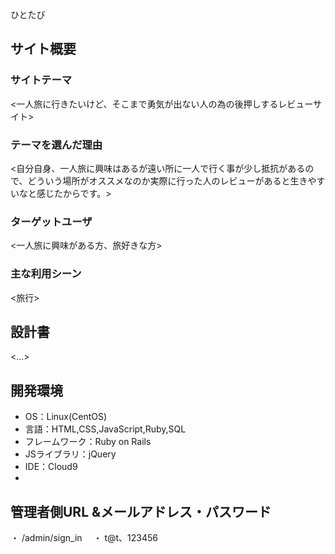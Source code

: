 ひとたび

## サイト概要
### サイトテーマ
<一人旅に行きたいけど、そこまで勇気が出ない人の為の後押しするレビューサイト>

### テーマを選んだ理由
<自分自身、一人旅に興味はあるが遠い所に一人で行く事が少し抵抗があるので、どういう場所がオススメなのか実際に行った人のレビューがあると生きやすいなと感じたからです。>

### ターゲットユーザ
<一人旅に興味がある方、旅好きな方>

### 主な利用シーン
<旅行>

## 設計書
<...>

## 開発環境
- OS：Linux(CentOS)
- 言語：HTML,CSS,JavaScript,Ruby,SQL
- フレームワーク：Ruby on Rails
- JSライブラリ：jQuery
- IDE：Cloud9
- 
## 管理者側URL &メールアドレス・パスワード
  ・ /admin/sign_in
　・ t@t、123456

